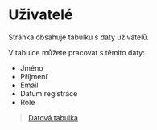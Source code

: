 # Uživatelé
Stránka obsahuje tabulku s daty uživatelů.

V tabulce můžete pracovat s těmito daty:
*  Jméno
*  Příjmení
*  Email
*  Datum registrace
*  Role

> [Datová tabulka](cs/components/materialTable/)
